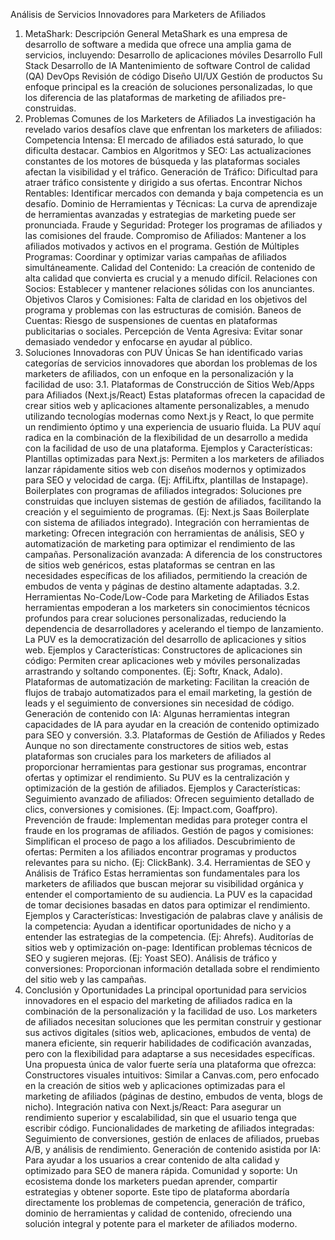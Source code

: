 Análisis de Servicios Innovadores para Marketers de Afiliados 
1. MetaShark: Descripción General 
MetaShark es una empresa de desarrollo de software a medida que ofrece una amplia gama de servicios, incluyendo: 
Desarrollo de aplicaciones móviles 
Desarrollo Full Stack 
Desarrollo de IA 
Mantenimiento de software 
Control de calidad (QA) 
DevOps 
Revisión de código 
Diseño UI/UX 
Gestión de productos 
Su enfoque principal es la creación de soluciones personalizadas, lo que los diferencia de las plataformas de marketing de afiliados pre-construidas. 
2. Problemas Comunes de los Marketers de Afiliados 
La investigación ha revelado varios desafíos clave que enfrentan los marketers de afiliados: 
Competencia Intensa: El mercado de afiliados está saturado, lo que dificulta destacar. 
Cambios en Algoritmos y SEO: Las actualizaciones constantes de los motores de búsqueda y las plataformas sociales afectan la visibilidad y el tráfico.
Generación de Tráfico: Dificultad para atraer tráfico consistente y dirigido a sus ofertas. 
Encontrar Nichos Rentables: Identificar mercados con demanda y baja competencia es un desafío. 
Dominio de Herramientas y Técnicas: La curva de aprendizaje de herramientas avanzadas y estrategias de marketing puede ser pronunciada. 
Fraude y Seguridad: Proteger los programas de afiliados y las comisiones del fraude. 
Compromiso de Afiliados: Mantener a los afiliados motivados y activos en el programa. 
Gestión de Múltiples Programas: Coordinar y optimizar varias campañas de afiliados simultáneamente. 
Calidad del Contenido: La creación de contenido de alta calidad que convierta es crucial y a menudo difícil. 
Relaciones con Socios: Establecer y mantener relaciones sólidas con los anunciantes. 
Objetivos Claros y Comisiones: Falta de claridad en los objetivos del programa y problemas con las estructuras de comisión. 
Baneos de Cuentas: Riesgo de suspensiones de cuentas en plataformas publicitarias o sociales. 
Percepción de Venta Agresiva: Evitar sonar demasiado 
vendedor y enfocarse en ayudar al público. 
3. Soluciones Innovadoras con PUV Únicas 
Se han identificado varias categorías de servicios innovadores que abordan los problemas de los marketers de afiliados, con un enfoque en la personalización y la facilidad de uso:
3.1. Plataformas de Construcción de Sitios Web/Apps para Afiliados (Next.js/React) 
Estas plataformas ofrecen la capacidad de crear sitios web y aplicaciones altamente personalizables, a menudo utilizando tecnologías modernas como Next.js y React, lo que permite un rendimiento óptimo y una experiencia de usuario fluida. La PUV aquí radica en la combinación de la flexibilidad de un desarrollo a medida con la facilidad de uso de una plataforma. 
Ejemplos y Características: 
Plantillas optimizadas para Next.js: Permiten a los marketers de afiliados lanzar rápidamente sitios web con diseños modernos y optimizados para SEO y velocidad de carga. (Ej: AffiLiftx, plantillas de Instapage). 
Boilerplates con programas de afiliados integrados: Soluciones pre construidas que incluyen sistemas de gestión de afiliados, facilitando la creación y el seguimiento de programas. (Ej: Next.js Saas Boilerplate con sistema de afiliados integrado). 
Integración con herramientas de marketing: Ofrecen integración con herramientas de análisis, SEO y automatización de marketing para optimizar el rendimiento de las campañas. 
Personalización avanzada: A diferencia de los constructores de sitios web genéricos, estas plataformas se centran en las necesidades específicas de los afiliados, permitiendo la creación de embudos de venta y páginas de destino altamente adaptadas. 
3.2. Herramientas No-Code/Low-Code para Marketing de Afiliados 
Estas herramientas empoderan a los marketers sin conocimientos técnicos profundos para crear soluciones personalizadas, reduciendo la dependencia de desarrolladores y acelerando el tiempo de lanzamiento. La PUV es la democratización del desarrollo de aplicaciones y sitios web. 
Ejemplos y Características: 
Constructores de aplicaciones sin código: Permiten crear aplicaciones web y móviles personalizadas arrastrando y soltando componentes. (Ej: Softr, Knack, Adalo).
Plataformas de automatización de marketing: Facilitan la creación de flujos de trabajo automatizados para el email marketing, la gestión de leads y el seguimiento de conversiones sin necesidad de código. 
Generación de contenido con IA: Algunas herramientas integran capacidades de IA para ayudar en la creación de contenido optimizado para SEO y conversión. 
3.3. Plataformas de Gestión de Afiliados y Redes 
Aunque no son directamente constructores de sitios web, estas plataformas son cruciales para los marketers de afiliados al proporcionar herramientas para gestionar sus programas, encontrar ofertas y optimizar el rendimiento. Su PUV es la centralización y optimización de la gestión de afiliados. 
Ejemplos y Características: 
Seguimiento avanzado de afiliados: Ofrecen seguimiento detallado de clics, conversiones y comisiones. (Ej: Impact.com, Goaffpro). 
Prevención de fraude: Implementan medidas para proteger contra el fraude en los programas de afiliados. 
Gestión de pagos y comisiones: Simplifican el proceso de pago a los afiliados. 
Descubrimiento de ofertas: Permiten a los afiliados encontrar programas y productos relevantes para su nicho. (Ej: ClickBank). 
3.4. Herramientas de SEO y Análisis de Tráfico 
Estas herramientas son fundamentales para los marketers de afiliados que buscan mejorar su visibilidad orgánica y entender el comportamiento de su audiencia. La PUV es la capacidad de tomar decisiones basadas en datos para optimizar el rendimiento. 
Ejemplos y Características: 
Investigación de palabras clave y análisis de la competencia: Ayudan a identificar oportunidades de nicho y a entender las estrategias de la competencia. (Ej: Ahrefs). 
Auditorías de sitios web y optimización on-page: Identifican problemas técnicos de SEO y sugieren mejoras. (Ej: Yoast SEO).
Análisis de tráfico y conversiones: Proporcionan información detallada sobre el rendimiento del sitio web y las campañas. 
4. Conclusión y Oportunidades 
La principal oportunidad para servicios innovadores en el espacio del marketing de afiliados radica en la combinación de la personalización y la facilidad de uso. Los marketers de afiliados necesitan soluciones que les permitan construir y gestionar sus activos digitales (sitios web, aplicaciones, embudos de venta) de manera eficiente, sin requerir habilidades de codificación avanzadas, pero con la flexibilidad para adaptarse a sus necesidades específicas. 
Una propuesta única de valor fuerte sería una plataforma que ofrezca: 
Constructores visuales intuitivos: Similar a Canvas.com, pero enfocado en la creación de sitios web y aplicaciones optimizadas para el marketing de afiliados (páginas de destino, embudos de venta, blogs de nicho). 
Integración nativa con Next.js/React: Para asegurar un rendimiento superior y escalabilidad, sin que el usuario tenga que escribir código. 
Funcionalidades de marketing de afiliados integradas: Seguimiento de conversiones, gestión de enlaces de afiliados, pruebas A/B, y análisis de rendimiento. 
Generación de contenido asistida por IA: Para ayudar a los usuarios a crear contenido de alta calidad y optimizado para SEO de manera rápida. 
Comunidad y soporte: Un ecosistema donde los marketers puedan aprender, compartir estrategias y obtener soporte. 
Este tipo de plataforma abordaría directamente los problemas de competencia, generación de tráfico, dominio de herramientas y calidad de contenido, ofreciendo una solución integral y potente para el marketer de afiliados moderno.
